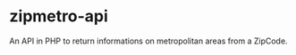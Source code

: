 zipmetro-api
============

An API in PHP to return informations on metropolitan areas from a ZipCode.

